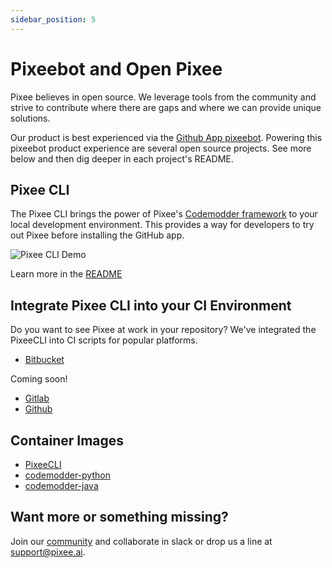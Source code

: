 ```yaml
---
sidebar_position: 5
---
```


# Pixeebot and Open Pixee

Pixee believes in open source.  We leverage tools from the community and strive to contribute where there are gaps and where we can provide unique solutions.  

Our product is best experienced via the [Github App pixeebot](https://github.com/marketplace/pixeebot-automated-code-fixes/).  Powering this pixeebot product experience are several open source projects.  See more below and then dig deeper in each project's README.  

## Pixee CLI  
The Pixee CLI brings the power of Pixee's [Codemodder framework](https://codemodder.io) to your local development environment. This provides a way for developers to try out Pixee before installing the GitHub app.

![Pixee CLI Demo](https://github.com/pixee/pixee-cli/raw/main/img/demo.gif)


Learn more in the [README](https://github.com/pixee/pixee-cli#readme)

## Integrate Pixee CLI into your CI Environment

Do you want to see Pixee at work in your repository?  We've integrated the PixeeCLI into CI scripts for popular platforms.  

* [Bitbucket](https://github.com/pixee/pixee-cli/blob/main/ci/bitbucket/README.md)

Coming soon!

* [Gitlab]()
* [Github]()

## Container Images

* [PixeeCLI]()
* [codemodder-python]()
* [codemodder-java]()

## Want more or something missing? 

Join our [community](http://pixeeworks.slack.com) and collaborate in slack or drop us a line at support@pixee.ai.
